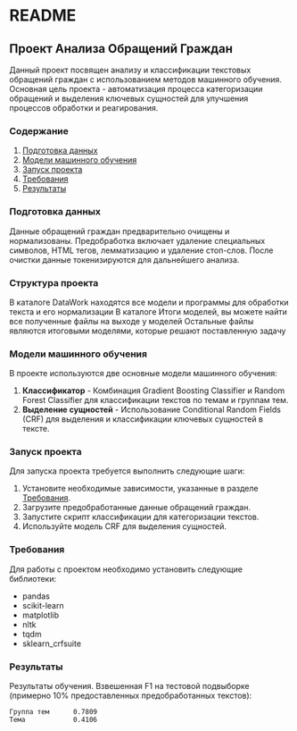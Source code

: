 # README

## Проект Анализа Обращений Граждан

Данный проект посвящен анализу и классификации текстовых обращений граждан с использованием методов машинного обучения. Основная цель проекта - автоматизация процесса категоризации обращений и выделения ключевых сущностей для улучшения процессов обработки и реагирования.

### Содержание
1. [Подготовка данных](#подготовка-данных)
2. [Модели машинного обучения](#модели-машинного-обучения)
3. [Запуск проекта](#запуск-проекта)
4. [Требования](#требования)
5. [Результаты](#результаты)

### Подготовка данных
Данные обращений граждан предварительно очищены и нормализованы. Предобработка включает удаление специальных символов, HTML тегов, лемматизацию и удаление стоп-слов. После очистки данные токенизируются для дальнейшего анализа.

### Структура проекта
В каталоге DataWork находятся все модели и программы для обработки текста и его нормализации
В каталоге Итоги моделей, вы можете найти все полученные файлы на выходе у моделей
Остальные файлы являются итоговыми моделями, которые решают поставленную задачу

### Модели машинного обучения
В проекте используются две основные модели машинного обучения:
1. **Классификатор** - Комбинация Gradient Boosting Classifier и Random Forest Classifier для классификации текстов по темам и группам тем.
2. **Выделение сущностей** - Использование Conditional Random Fields (CRF) для выделения и классификации ключевых сущностей в тексте.

### Запуск проекта
Для запуска проекта требуется выполнить следующие шаги:
1. Установите необходимые зависимости, указанные в разделе [Требования](#требования).
2. Загрузите предобработанные данные обращений граждан.
3. Запустите скрипт классификации для категоризации текстов.
4. Используйте модель CRF для выделения сущностей.

### Требования
Для работы с проектом необходимо установить следующие библиотеки:
- pandas
- scikit-learn
- matplotlib
- nltk
- tqdm
- sklearn_crfsuite

### Результаты
Результаты обучения. Взвешенная F1 на тестовой подвыборке (примерно 10% предоставленных предобработанных текстов):

```
Группа тем		0.7809
Тема			0.4106
```


